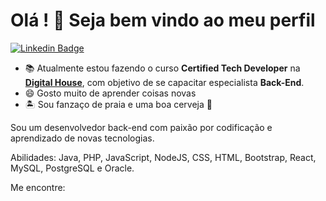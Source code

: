 <!--
- 🔭 I’m currently working on ...
- 🌱 I’m currently learning ...
- 👯 I’m looking to collaborate on ...
- 🤔 I’m looking for help with ...
- 💬 Ask me about ...
- 📫 How to reach me: ...
- 😄 Pronouns: ...
- ⚡ Fun fact: ...
-->


# Olá ! 👋 Seja bem vindo ao meu perfil

[![Linkedin Badge](https://img.shields.io/badge/-LinkedIn-blue?style=flatsquare&logo=Linkein&logoColor=white&link=https://www.linkedin.com/in/anderson-silva-418b2762/)](https://www.linkedin.com/in/anderson-silva-418b2762/)

- 📚 Atualmente estou fazendo o curso **Certified Tech Developer** na [**Digital House**](https://www.digitalhouse.com/br), com objetivo de se capacitar especialista **Back-End**.
- 😄 Gosto muito de aprender coisas novas
- 🏝️ Sou fanzaço de praia e uma boa cerveja 🍺

Sou um desenvolvedor back-end com paixão por codificação e aprendizado de novas tecnologias.

Abilidades: Java, PHP, JavaScript, NodeJS, CSS, HTML, Bootstrap, React, MySQL, PostgreSQL e Oracle.

Me encontre:
